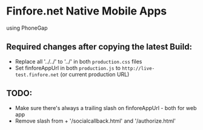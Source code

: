 # Finfore.net Native Mobile Apps

using PhoneGap

## Required changes after copying the latest Build:

* Replace all '../../' to '../' in both `production.css` files
* Set finforeAppUrl in both `production.js` to `http://live-test.finfore.net` (or current production URL)


## TODO:

* Make sure there's always a trailing slash on finforeAppUrl - both for web app
* Remove slash from + '/socialcallback.html' and '/authorize.html'